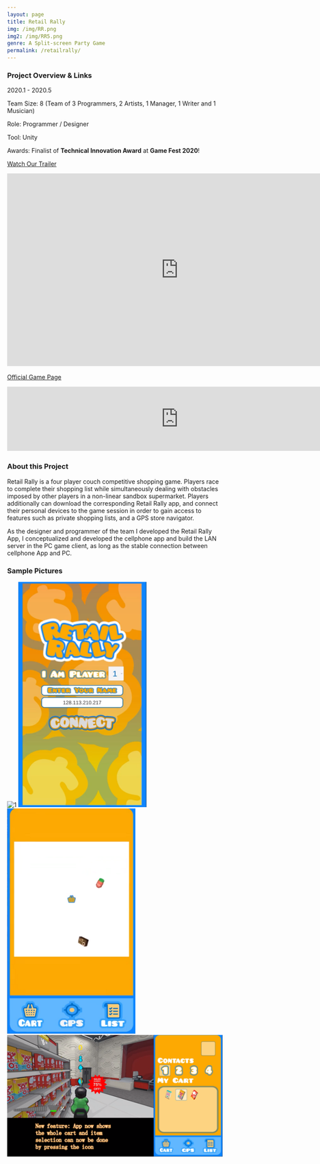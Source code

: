 ```yaml
---
layout: page
title: Retail Rally
img: /img/RR.png
img2: /img/RR5.png
genre: A Split-screen Party Game
permalink: /retailrally/
---
```




### Project Overview & Links

2020.1 - 2020.5

Team Size: 8 (Team of 3 Programmers, 2 Artists, 1 Manager, 1 Writer and 1 Musician)

Role: Programmer / Designer

Tool: Unity

Awards: Finalist of **Technical Innovation Award** at **Game Fest 2020**!


[Watch Our Trailer](https://www.youtube.com/watch?v=W1Cj8eSM-Xg)

<iframe width="800" height="450" src="https://www.youtube.com/embed/W1Cj8eSM-Xg" frameborder="0" allow="accelerometer; autoplay; clipboard-write; encrypted-media; gyroscope; picture-in-picture" allowfullscreen></iframe>

[Official Game Page](https://hipoot.itch.io/retail-rally)

<iframe src="https://itch.io/embed/597634" width="800" frameborder="0"><a href="https://hipoot.itch.io/retail-rally">Retail Rally</a></iframe>

### About this Project

Retail Rally is a four player couch competitive shopping game. Players race to complete their shopping list while simultaneously dealing with obstacles imposed by other players in a non-linear sandbox supermarket. Players additionally can download the corresponding Retail Rally app, and connect their personal devices to the game session in order to gain access to features such as private shopping lists, and a GPS store navigator.

As the designer and programmer of the team I developed the Retail Rally App, I conceptualized and developed the cellphone app and build the LAN server in the PC game client, as long as the stable connection between cellphone App and PC.

### Sample Pictures

<img src="/img/RR2.png" alt="1" class="center" width="800"/>

<img src="/img/RR3.png" alt="1" class="center" width="300"/>

<img src="/img/RR4.png" alt="1" class="center" width="300"/>

<img src="/img/RR5.png" alt="1" class="center" width="800"/>